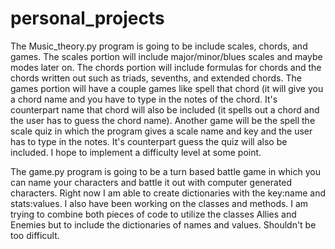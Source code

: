 # personal_projects
The Music_theory.py program is going to be include scales, chords, and games. 
The scales portion will include major/minor/blues scales and maybe modes later on. 
The chords portion will include formulas for chords and the chords written out such as triads, sevenths, and extended chords. 
The games portion will have  a couple games like spell that chord (it will give you a chord name and you have to type in the 
notes of the chord. It's counterpart name that chord will also be included (it spells out a chord and the user has to guess the chord name).
Another game will be the spell the scale quiz in which the program gives a scale name and key and the user has
to type in the notes. It's counterpart guess the quiz will also be included.
I hope to implement a difficulty level at some point.

The game.py program is going to be a turn based battle game in which you can name your characters and battle it out with computer
generated characters. Right now I am able to create dictionaries with the key:name and stats:values. I also have been working on the classes and methods. I am trying to combine both pieces of code to utilize the classes Allies and Enemies but to include the dictionaries of names and values. Shouldn't be too difficult.
